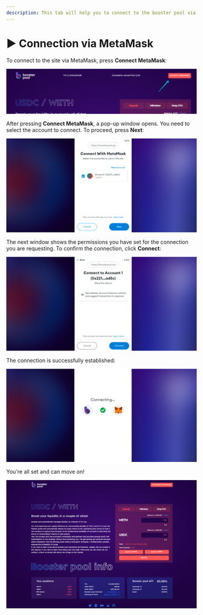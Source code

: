 ```yaml
---
description: This tab will help you to connect to the booster pool via MetaMask
---
```


# ▶ Connection via MetaMask

To connect to the site via MetaMask, press **Connect MetaMask**:

![connect MetaMask button](<../.gitbook/assets/image (24).png>)

After pressing **Connect MetaMask**, a pop-up window opens. You need to select the account to connect. To proceed, press **Next**:

![account choosing](<../.gitbook/assets/image (21).png>)

The next window shows the permissions you have set for the connection you are requesting. To confirm the connection, click **Connect**:

![booster pool permissions](<../.gitbook/assets/image (6).png>)

The connection is successfully established:

![successfully connected](<../.gitbook/assets/image (4).png>)

You're all set and can move on!

![MetaMask is connected](<../.gitbook/assets/image (29).png>)
